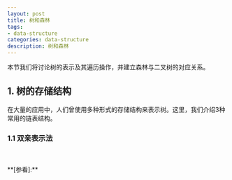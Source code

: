 ```yaml
---
layout: post
title: 树和森林
tags:
- data-structure
categories: data-structure
description: 树和森林
---
```


本节我们将讨论树的表示及其遍历操作，并建立森林与二叉树的对应关系。


<!-- more -->


## 1. 树的存储结构
在大量的应用中，人们曾使用多种形式的存储结构来表示树。这里，我们介绍3种常用的链表结构。

### 1.1 双亲表示法






     


<br />
<br />
**[参看]:**


<br />
<br />
<br />


